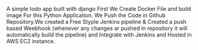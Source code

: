 A simple todo app built with django
First We Create Docker File and build image For this Python Application.
We Push the Code in Github Repository.We created a Free Styple Jenkins pipeline & Created a push based Weebhook (whenever any changes ar pushed in repository it will automatically build the pipeline) and Integrate with Jenkins and Hosted in AWS EC2 instance.
